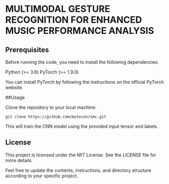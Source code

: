 # MULTIMODAL GESTURE RECOGNITION FOR ENHANCED MUSIC PERFORMANCE ANALYSIS

## Prerequisites
Before running the code, you need to install the following dependencies:

Python (>= 3.6)
PyTorch (>= 1.9.0)

You can install PyTorch by following the instructions on the official PyTorch website.

##Usage

Clone the repository to your local machine:
```shell
git clone https://github.com/mutecen/smc.git
```

This will train the CNN model using the provided input tensor and labels. 

## License
This project is licensed under the MIT License. See the LICENSE file for more details.

Feel free to update the contents, instructions, and directory structure according to your specific project.
